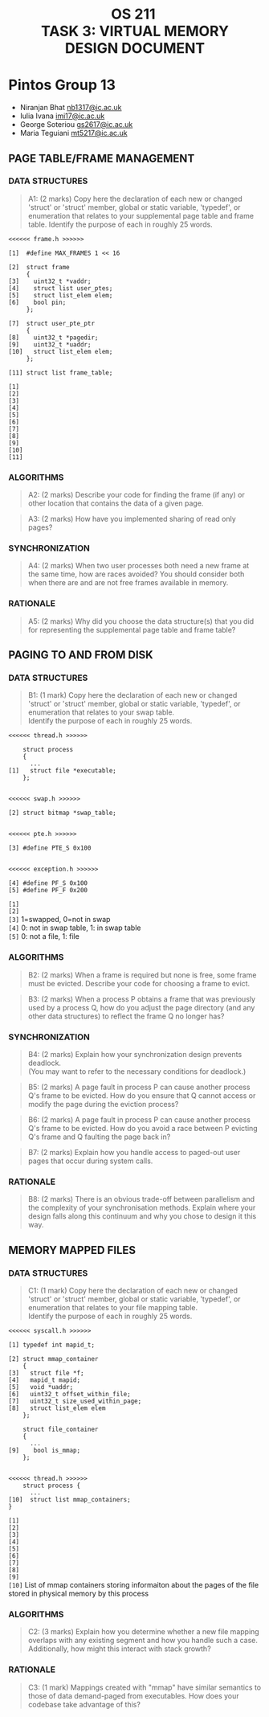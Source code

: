 <h1 align="center" style="white-space:pre">
OS 211 
TASK 3: VIRTUAL MEMORY
DESIGN DOCUMENT
</h1>

#  Pintos Group 13

- Niranjan Bhat <nb1317@ic.ac.uk>  
- Iulia Ivana <imi17@ic.ac.uk>  
- George Soteriou <gs2617@ic.ac.uk>  
- Maria Teguiani <mt5217@ic.ac.uk>  

##  PAGE TABLE/FRAME MANAGEMENT

### DATA STRUCTURES  

> A1: (2 marks)
> Copy here the declaration of each new or changed 'struct' or
> 'struct' member, global or static variable, 'typedef', or
> enumeration that relates to your supplemental page table and
> frame table. Identify the purpose of each in roughly 25 words.

```
<<<<<< frame.h >>>>>>
   
[1]  #define MAX_FRAMES 1 << 16
    
[2]  struct frame
     {
[3]    uint32_t *vaddr;
[4]    struct list user_ptes;
[5]    struct list_elem elem;
[6]    bool pin;
     };
     
[7]  struct user_pte_ptr
     {
[8]    uint32_t *pagedir;
[9]    uint32_t *uaddr;
[10]   struct list_elem elem;
     };
    
[11] struct list frame_table;
```

`[1]`    
`[2]`    
`[3]`    
`[4]`    
`[5]`    
`[6]`    
`[7]`    
`[8]`    
`[9]`    
`[10]`    
`[11]`    

### ALGORITHMS  

> A2: (2 marks) 
> Describe your code for finding the frame (if any) or other location that 
> contains the data of a given page.

> A3: (2 marks)
> How have you implemented sharing of read only pages?

### SYNCHRONIZATION  

> A4: (2 marks) 
> When two user processes both need a new frame at the same time,
> how are races avoided? You should consider both when there are
> and are not free frames available in memory.

### RATIONALE  

> A5: (2 marks)
> Why did you choose the data structure(s) that you did for
> representing the supplemental page table and frame table?




##  PAGING TO AND FROM DISK

### DATA STRUCTURES  

> B1: (1 mark)
> Copy here the declaration of each new or changed 'struct' or
> 'struct' member, global or static variable, 'typedef', or
> enumeration that relates to your swap table.  
> Identify the purpose of each in roughly 25 words.


```
<<<<<< thread.h >>>>>>

    struct process 
    {
      ...
[1]   struct file *executable;
    };
    
    
<<<<<< swap.h >>>>>>
    
[2] struct bitmap *swap_table;
    
    
<<<<<< pte.h >>>>>>
    
[3] #define PTE_S 0x100 
    
    
<<<<<< exception.h >>>>>>
    
[4] #define PF_S 0x100 
[5] #define PF_F 0x200 
```

`[1]`   
`[2]`   
`[3]` 1=swapped, 0=not in swap  
`[4]` 0: not in swap table, 1: in swap table  
`[5]` 0: not a file, 1: file  

### ALGORITHMS  

> B2: (2 marks)
> When a frame is required but none is free, some frame must be
> evicted.  Describe your code for choosing a frame to evict.

> B3: (2 marks)
> When a process P obtains a frame that was previously used by a
> process Q, how do you adjust the page directory (and any other 
> data structures) to reflect the frame Q no longer has?

### SYNCHRONIZATION  

> B4: (2 marks)
> Explain how your synchronization design prevents deadlock.  
> (You may want to refer to the necessary conditions for deadlock.)

> B5: (2 marks)
> A page fault in process P can cause another process Q's frame
> to be evicted. How do you ensure that Q cannot access or modify
> the page during the eviction process?

> B6: (2 marks)
> A page fault in process P can cause another process Q's frame
> to be evicted. How do you avoid a race between P evicting Q's 
> frame and Q faulting the page back in?

> B7: (2 marks)
> Explain how you handle access to paged-out user pages that 
> occur during system calls. 

### RATIONALE  

> B8: (2 marks)
> There is an obvious trade-off between parallelism and the complexity
> of your synchronisation methods. Explain where your design falls
> along this continuum and why you chose to design it this way.




##  MEMORY MAPPED FILES

### DATA STRUCTURES  

> C1: (1 mark)
> Copy here the declaration of each new or changed 'struct' or
> 'struct' member, global or static variable, 'typedef', or
> enumeration that relates to your file mapping table.  
> Identify the purpose of each in roughly 25 words.


```
<<<<<< syscall.h >>>>>>

[1] typedef int mapid_t;
    
[2] struct mmap_container
    {
[3]   struct file *f;
[4]   mapid_t mapid;
[5]   void *uaddr;
[6]   uint32_t offset_within_file;
[7]   uint32_t size_used_within_page;
[8]   struct list_elem elem
    };
    
    struct file_container 
    {
      ...
[9]    bool is_mmap;
    };
    
    
<<<<<< thread.h >>>>>>
    struct process {
      ...
[10]  struct list mmap_containers;  
}
```

`[1]`    
`[2]`    
`[3]`    
`[4]`    
`[5]`    
`[6]`    
`[7]`    
`[8]`    
`[9]`    
`[10]` List of mmap containers storing informaiton about the pages of the file 
stored in physical memory by this process   

### ALGORITHMS  

> C2: (3 marks)
> Explain how you determine whether a new file mapping overlaps with
> any existing segment and how you handle such a case. 
> Additionally, how might this interact with stack growth?

### RATIONALE  

> C3: (1 mark)
> Mappings created with "mmap" have similar semantics to those of
> data demand-paged from executables. How does your codebase take
> advantage of this?
